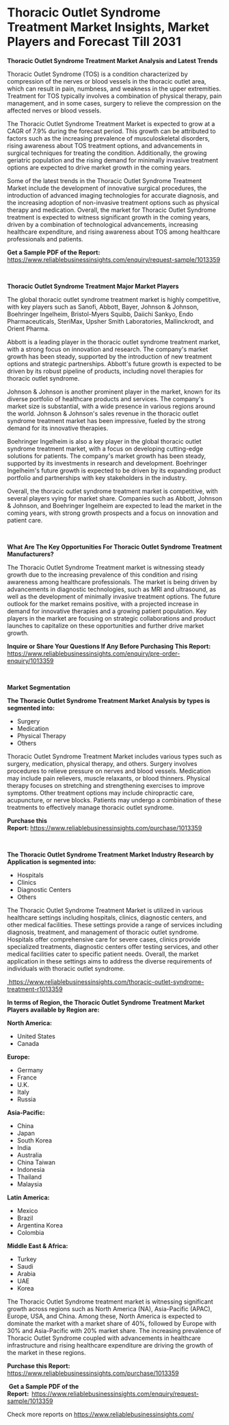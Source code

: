 <p><h1>Thoracic Outlet Syndrome Treatment Market Insights, Market Players and Forecast Till 2031</h1></p><p><strong>Thoracic Outlet Syndrome Treatment Market Analysis and Latest Trends</strong></p>
<p><p>Thoracic Outlet Syndrome (TOS) is a condition characterized by compression of the nerves or blood vessels in the thoracic outlet area, which can result in pain, numbness, and weakness in the upper extremities. Treatment for TOS typically involves a combination of physical therapy, pain management, and in some cases, surgery to relieve the compression on the affected nerves or blood vessels.</p><p>The Thoracic Outlet Syndrome Treatment Market is expected to grow at a CAGR of 7.9% during the forecast period. This growth can be attributed to factors such as the increasing prevalence of musculoskeletal disorders, rising awareness about TOS treatment options, and advancements in surgical techniques for treating the condition. Additionally, the growing geriatric population and the rising demand for minimally invasive treatment options are expected to drive market growth in the coming years.</p><p>Some of the latest trends in the Thoracic Outlet Syndrome Treatment Market include the development of innovative surgical procedures, the introduction of advanced imaging technologies for accurate diagnosis, and the increasing adoption of non-invasive treatment options such as physical therapy and medication. Overall, the market for Thoracic Outlet Syndrome treatment is expected to witness significant growth in the coming years, driven by a combination of technological advancements, increasing healthcare expenditure, and rising awareness about TOS among healthcare professionals and patients.</p></p>
<p><strong>Get a Sample PDF of the Report:&nbsp;</strong> <a href="https://www.reliablebusinessinsights.com/enquiry/request-sample/1013359">https://www.reliablebusinessinsights.com/enquiry/request-sample/1013359</a></p>
<p>&nbsp;</p>
<p><strong>Thoracic Outlet Syndrome Treatment Major Market Players</strong></p>
<p><p>The global thoracic outlet syndrome treatment market is highly competitive, with key players such as Sanofi, Abbott, Bayer, Johnson & Johnson, Boehringer Ingelheim, Bristol-Myers Squibb, Daiichi Sankyo, Endo Pharmaceuticals, SteriMax, Upsher Smith Laboratories, Mallinckrodt, and Orient Pharma.</p><p>Abbott is a leading player in the thoracic outlet syndrome treatment market, with a strong focus on innovation and research. The company's market growth has been steady, supported by the introduction of new treatment options and strategic partnerships. Abbott's future growth is expected to be driven by its robust pipeline of products, including novel therapies for thoracic outlet syndrome.</p><p>Johnson & Johnson is another prominent player in the market, known for its diverse portfolio of healthcare products and services. The company's market size is substantial, with a wide presence in various regions around the world. Johnson & Johnson's sales revenue in the thoracic outlet syndrome treatment market has been impressive, fueled by the strong demand for its innovative therapies.</p><p>Boehringer Ingelheim is also a key player in the global thoracic outlet syndrome treatment market, with a focus on developing cutting-edge solutions for patients. The company's market growth has been steady, supported by its investments in research and development. Boehringer Ingelheim's future growth is expected to be driven by its expanding product portfolio and partnerships with key stakeholders in the industry.</p><p>Overall, the thoracic outlet syndrome treatment market is competitive, with several players vying for market share. Companies such as Abbott, Johnson & Johnson, and Boehringer Ingelheim are expected to lead the market in the coming years, with strong growth prospects and a focus on innovation and patient care.</p></p>
<p>&nbsp;</p>
<p><strong>What Are The Key Opportunities For Thoracic Outlet Syndrome Treatment Manufacturers?</strong></p>
<p><p>The Thoracic Outlet Syndrome Treatment market is witnessing steady growth due to the increasing prevalence of this condition and rising awareness among healthcare professionals. The market is being driven by advancements in diagnostic technologies, such as MRI and ultrasound, as well as the development of minimally invasive treatment options. The future outlook for the market remains positive, with a projected increase in demand for innovative therapies and a growing patient population. Key players in the market are focusing on strategic collaborations and product launches to capitalize on these opportunities and further drive market growth.</p></p>
<p><strong>Inquire or Share Your Questions If Any Before Purchasing This Report:</strong> <a href="https://www.reliablebusinessinsights.com/enquiry/pre-order-enquiry/1013359">https://www.reliablebusinessinsights.com/enquiry/pre-order-enquiry/1013359</a></p>
<p>&nbsp;</p>
<p><strong>Market Segmentation</strong></p>
<p><strong>The Thoracic Outlet Syndrome Treatment Market Analysis by types is segmented into:</strong></p>
<p><ul><li>Surgery</li><li>Medication</li><li>Physical Therapy</li><li>Others</li></ul></p>
<p><p>Thoracic Outlet Syndrome Treatment Market includes various types such as surgery, medication, physical therapy, and others. Surgery involves procedures to relieve pressure on nerves and blood vessels. Medication may include pain relievers, muscle relaxants, or blood thinners. Physical therapy focuses on stretching and strengthening exercises to improve symptoms. Other treatment options may include chiropractic care, acupuncture, or nerve blocks. Patients may undergo a combination of these treatments to effectively manage thoracic outlet syndrome.</p></p>
<p><strong>Purchase this Report:&nbsp;</strong><a href="https://www.reliablebusinessinsights.com/purchase/1013359">https://www.reliablebusinessinsights.com/purchase/1013359</a></p>
<p>&nbsp;</p>
<p><strong>The Thoracic Outlet Syndrome Treatment Market Industry Research by Application is segmented into:</strong></p>
<p><ul><li>Hospitals</li><li>Clinics</li><li>Diagnostic Centers</li><li>Others</li></ul></p>
<p><p>The Thoracic Outlet Syndrome Treatment Market is utilized in various healthcare settings including hospitals, clinics, diagnostic centers, and other medical facilities. These settings provide a range of services including diagnosis, treatment, and management of thoracic outlet syndrome. Hospitals offer comprehensive care for severe cases, clinics provide specialized treatments, diagnostic centers offer testing services, and other medical facilities cater to specific patient needs. Overall, the market application in these settings aims to address the diverse requirements of individuals with thoracic outlet syndrome.</p></p>
<p><a href="https://www.reliablebusinessinsights.com/thoracic-outlet-syndrome-treatment-r1013359">&nbsp;https://www.reliablebusinessinsights.com/thoracic-outlet-syndrome-treatment-r1013359</a></p>
<p><strong>In terms of Region, the Thoracic Outlet Syndrome Treatment Market Players available by Region are:</strong></p>
<p>
    <p> <strong> North America: </strong>
        <ul>
            <li>United States</li>
            <li>Canada</li>
        </ul>
        </p> 
    <p> <strong> Europe: </strong>
        <ul>
            <li>Germany</li>
            <li>France</li>
            <li>U.K.</li>
            <li>Italy</li>
            <li>Russia</li>
        </ul>
        </p> 
    <p> <strong> Asia-Pacific: </strong>
        <ul>
            <li>China</li>
            <li>Japan</li>
            <li>South Korea</li>
            <li>India</li>
            <li>Australia</li>
            <li>China Taiwan</li>
            <li>Indonesia</li>
            <li>Thailand</li>
            <li>Malaysia</li>
        </ul>
        </p> 
    <p> <strong> Latin America: </strong>
        <ul>
            <li>Mexico</li>
            <li>Brazil</li>
            <li>Argentina Korea</li>
            <li>Colombia</li>
        </ul>
        </p> 
    <p> <strong> Middle East & Africa: </strong>
        <ul>
            <li>Turkey</li>
            <li>Saudi</li>
            <li>Arabia</li>
            <li>UAE</li>
            <li>Korea</li>
        </ul>
    </p>
    </p>
<p><p>The Thoracic Outlet Syndrome treatment market is witnessing significant growth across regions such as North America (NA), Asia-Pacific (APAC), Europe, USA, and China. Among these, North America is expected to dominate the market with a market share of 40%, followed by Europe with 30% and Asia-Pacific with 20% market share. The increasing prevalence of Thoracic Outlet Syndrome coupled with advancements in healthcare infrastructure and rising healthcare expenditure are driving the growth of the market in these regions.</p></p>
<p><strong>Purchase this Report: </strong><a href="https://www.reliablebusinessinsights.com/purchase/1013359">https://www.reliablebusinessinsights.com/purchase/1013359</a></p>
<p>&nbsp;<strong>Get a Sample PDF of the Report:&nbsp;&nbsp;</strong><a href="https://www.reliablebusinessinsights.com/enquiry/request-sample/1013359">https://www.reliablebusinessinsights.com/enquiry/request-sample/1013359</a></p>
<p><strong></strong></p>
<p>Check more reports on <a href="https://www.reliablebusinessinsights.com/">https://www.reliablebusinessinsights.com/</a></p>